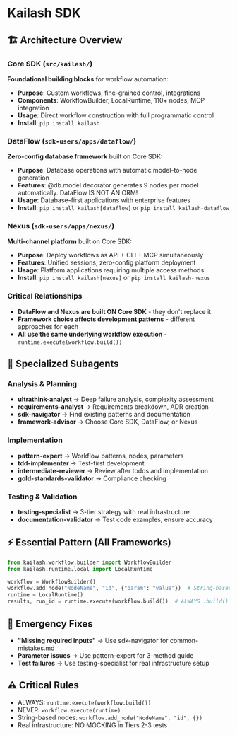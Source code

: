# Kailash SDK

## 🏗️ Architecture Overview

### Core SDK (`src/kailash/`)
**Foundational building blocks** for workflow automation:
- **Purpose**: Custom workflows, fine-grained control, integrations
- **Components**: WorkflowBuilder, LocalRuntime, 110+ nodes, MCP integration
- **Usage**: Direct workflow construction with full programmatic control
- **Install**: `pip install kailash`

### DataFlow (`sdk-users/apps/dataflow/`)
**Zero-config database framework** built on Core SDK:
- **Purpose**: Database operations with automatic model-to-node generation
- **Features**: @db.model decorator generates 9 nodes per model automatically. DataFlow IS NOT AN ORM!
- **Usage**: Database-first applications with enterprise features
- **Install**: `pip install kailash[dataflow]` or `pip install kailash-dataflow`

### Nexus (`sdk-users/apps/nexus/`)
**Multi-channel platform** built on Core SDK:
- **Purpose**: Deploy workflows as API + CLI + MCP simultaneously
- **Features**: Unified sessions, zero-config platform deployment
- **Usage**: Platform applications requiring multiple access methods
- **Install**: `pip install kailash[nexus]` or `pip install kailash-nexus`

### Critical Relationships
- **DataFlow and Nexus are built ON Core SDK** - they don't replace it
- **Framework choice affects development patterns** - different approaches for each
- **All use the same underlying workflow execution** - `runtime.execute(workflow.build())`

## 🎯 Specialized Subagents

### Analysis & Planning
- **ultrathink-analyst** → Deep failure analysis, complexity assessment
- **requirements-analyst** → Requirements breakdown, ADR creation
- **sdk-navigator** → Find existing patterns and documentation
- **framework-advisor** → Choose Core SDK, DataFlow, or Nexus

### Implementation
- **pattern-expert** → Workflow patterns, nodes, parameters
- **tdd-implementer** → Test-first development
- **intermediate-reviewer** → Review after todos and implementation
- **gold-standards-validator** → Compliance checking

### Testing & Validation
- **testing-specialist** → 3-tier strategy with real infrastructure
- **documentation-validator** → Test code examples, ensure accuracy

## ⚡ Essential Pattern (All Frameworks)
```python
from kailash.workflow.builder import WorkflowBuilder
from kailash.runtime.local import LocalRuntime

workflow = WorkflowBuilder()
workflow.add_node("NodeName", "id", {"param": "value"})  # String-based
runtime = LocalRuntime()
results, run_id = runtime.execute(workflow.build())  # ALWAYS .build()
```

## 🚨 Emergency Fixes
- **"Missing required inputs"** → Use sdk-navigator for common-mistakes.md
- **Parameter issues** → Use pattern-expert for 3-method guide
- **Test failures** → Use testing-specialist for real infrastructure setup

## ⚠️ Critical Rules
- ALWAYS: `runtime.execute(workflow.build())`
- NEVER: `workflow.execute(runtime)`
- String-based nodes: `workflow.add_node("NodeName", "id", {})`
- Real infrastructure: NO MOCKING in Tiers 2-3 tests
